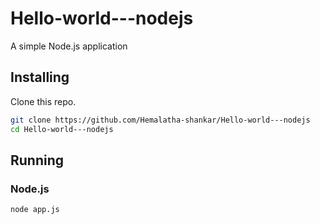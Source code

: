 # Hello-world---nodejs
A simple Node.js application
## Installing

Clone this repo.

```bash
git clone https://github.com/Hemalatha-shankar/Hello-world---nodejs
cd Hello-world---nodejs
```

## Running

### Node.js

```bash
node app.js
